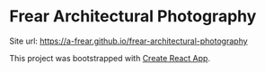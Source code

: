 # Frear Architectural Photography

Site url: https://a-frear.github.io/frear-architectural-photography

This project was bootstrapped with [Create React App](https://github.com/facebook/create-react-app).
